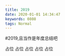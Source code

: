 ```yaml
---
title: 2019
date: 2020-01-01 14:34:47
keywords: 0808
tags: Normal
---
```


#2019,且当作是年度总结吧

占位
占位
占位
占位
占位